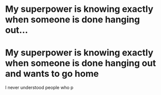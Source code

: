 # My superpower is knowing exactly when someone is done hanging out…

# My superpower is knowing exactly when someone is done hanging out and wants to go home
I never understood people who p
